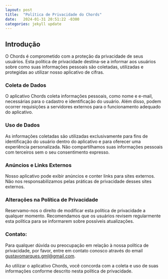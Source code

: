 ```yaml
---
layout: post
title:  "Política de Privacidade do Chords"
date:   2024-01-31 20:51:22 -0300
categories: jekyll update
---
```


## Introdução

O Chords é comprometido com a proteção da privacidade de seus usuários. Esta política de privacidade destina-se a informar aos usuários sobre como suas informações pessoais são coletadas, utilizadas e protegidas ao utilizar nosso aplicativo de cifras.

### Coleta de Dados
O aplicativo Chords coleta informações pessoais, como nome e e-mail, necessárias para o cadastro e identificação do usuário. Além disso, podem ocorrer requisições a servidores externos para o funcionamento adequado do aplicativo.

### Uso de Dados
As informações coletadas são utilizadas exclusivamente para fins de identificação do usuário dentro do aplicativo e para oferecer uma experiência personalizada. Não compartilhamos suas informações pessoais com terceiros sem o seu consentimento expresso.

### Anúncios e Links Externos
Nosso aplicativo pode exibir anúncios e conter links para sites externos. Não nos responsabilizamos pelas práticas de privacidade desses sites externos.

### Alterações na Política de Privacidade
Reservamo-nos o direito de modificar esta política de privacidade a qualquer momento. Recomendamos que os usuários revisem regularmente esta política para se informarem sobre possíveis atualizações.

### Contato:
Para qualquer dúvida ou preocupação em relação à nossa política de privacidade, por favor, entre em contato conosco através do email gustavomarques.gml@gmail.com.

Ao utilizar o aplicativo Chords, você concorda com a coleta e uso de suas informações conforme descrito nesta política de privacidade.
